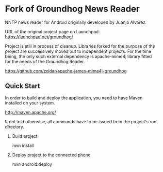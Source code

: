 Fork of Groundhog News Reader
=============================

NNTP news reader for Android originally developed by Juanjo Alvarez.

URL of the original project page on Launchpad: https://launchpad.net/groundhog/ 

Project is still in process of cleanup. Libraries forked for the purpose of the project are successively moved out to independent projects.
For the time being, the only such external dependency is apache-mime4j library fitted for the needs of the Groundhog Reader.

https://github.com/zoldar/apache-james-mime4j-groundhog

Quick Start
-----------

In order to build and deploy the application, you need to have Maven installed on your system.

http://maven.apache.org/

If not told otherwise, all commands have to be issued from the project's root directory.

1. Build project 

    mvn install

2. Deploy project to the connected phone

    mvn android:deploy
